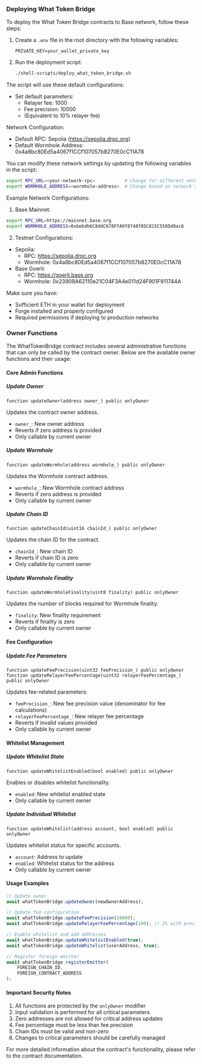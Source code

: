 ### Deploying What Token Bridge

To deploy the What Token Bridge contracts to Base network, follow these steps:

1. Create a `.env` file in the root directory with the following variables:
   ```env
   PRIVATE_KEY=your_wallet_private_key
   ```

2. Run the deployment script:
   ```bash
   ./shell-scripts/deploy_what_token_bridge.sh
   ```

The script will use these default configurations:
- Set default parameters:
  - Relayer fee: 1000
  - Fee precision: 10000 
  - (Equivalent to 10% relayer fee)

Network Configuration:
- Default RPC: Sepolia (https://sepolia.drpc.org)
- Default Wormhole Address: 0x4a8bc80Ed5a4067f1CCf107057b8270E0cC11A78

You can modify these network settings by updating the following variables in the script:
```bash
export RPC_URL=<your-network-rpc>           # Change for different networks
export WORMHOLE_ADDRESS=<wormhole-address>  # Change based on network's Wormhole deployment
```

Example Network Configurations:

1. Base Mainnet:
```bash
export RPC_URL=https://mainnet.base.org
export WORMHOLE_ADDRESS=0xbebdb6C8ddC678FfA9f8748f85C815C556Dd8ac6
```

2. Testnet Configurations:
- Sepolia: 
  - RPC: https://sepolia.drpc.org
  - Wormhole: 0x4a8bc80Ed5a4067f1CCf107057b8270E0cC11A78
- Base Goerli: 
  - RPC: https://goerli.base.org
  - Wormhole: 0x23908A62110e21C04F3A4e011d24F901F911744A

Make sure you have:
- Sufficient ETH in your wallet for deployment
- Forge installed and properly configured
- Required permissions if deploying to production networks

### Owner Functions

The WhatTokenBridge contract includes several administrative functions that can only be called by the contract owner. Below are the available owner functions and their usage:

#### Core Admin Functions

##### Update Owner
```solidity
function updateOwner(address owner_) public onlyOwner
```
Updates the contract owner address.
- `owner_`: New owner address
- Reverts if zero address is provided
- Only callable by current owner

##### Update Wormhole
```solidity
function updateWormhole(address wormhole_) public onlyOwner
```
Updates the Wormhole contract address.
- `wormhole_`: New Wormhole contract address
- Reverts if zero address is provided
- Only callable by current owner

##### Update Chain ID
```solidity
function updateChainId(uint16 chainId_) public onlyOwner
```
Updates the chain ID for the contract.
- `chainId_`: New chain ID
- Reverts if chain ID is zero
- Only callable by current owner

##### Update Wormhole Finality
```solidity
function updateWormholeFinality(uint8 finality) public onlyOwner
```
Updates the number of blocks required for Wormhole finality.
- `finality`: New finality requirement
- Reverts if finality is zero
- Only callable by current owner

#### Fee Configuration

##### Update Fee Parameters
```solidity
function updateFeePrecision(uint32 feePrecision_) public onlyOwner
function updateRelayerFeePercentage(uint32 relayerFeePercentage_) public onlyOwner
```
Updates fee-related parameters:
- `feePrecision_`: New fee precision value (denominator for fee calculations)
- `relayerFeePercentage_`: New relayer fee percentage
- Reverts if invalid values provided
- Only callable by current owner

#### Whitelist Management

##### Update Whitelist State
```solidity
function updateWhitelistEnabled(bool enabled) public onlyOwner
```
Enables or disables whitelist functionality.
- `enabled`: New whitelist enabled state
- Only callable by current owner

##### Update Individual Whitelist
```solidity
function updateWhitelist(address account, bool enabled) public onlyOwner
```
Updates whitelist status for specific accounts.
- `account`: Address to update
- `enabled`: Whitelist status for the address
- Only callable by current owner

#### Usage Examples

```javascript
// Update owner
await whatTokenBridge.updateOwner(newOwnerAddress);

// Update fee configuration
await whatTokenBridge.updateFeePrecision(10000);
await whatTokenBridge.updateRelayerFeePercentage(100); // 1% with precision of 10000

// Enable whitelist and add addresses
await whatTokenBridge.updateWhitelistEnabled(true);
await whatTokenBridge.updateWhitelist(userAddress, true);

// Register foreign emitter
await whatTokenBridge.registerEmitter(
    FOREIGN_CHAIN_ID,
    FOREIGN_CONTRACT_ADDRESS
);
```

#### Important Security Notes

1. All functions are protected by the `onlyOwner` modifier
2. Input validation is performed for all critical parameters
3. Zero addresses are not allowed for critical address updates
4. Fee percentage must be less than fee precision
5. Chain IDs must be valid and non-zero
6. Changes to critical parameters should be carefully managed

For more detailed information about the contract's functionality, please refer to the contract documentation.
